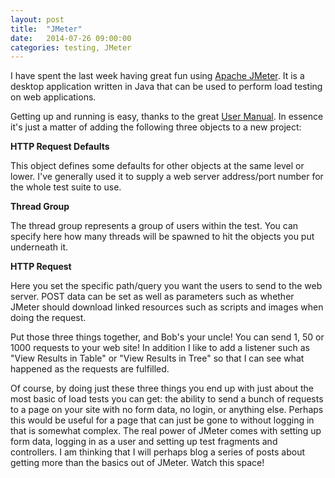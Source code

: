 ```yaml
---
layout: post
title:  "JMeter"
date:   2014-07-26 09:00:00
categories: testing, JMeter
---
```


I have spent the last week having great fun using <a href="http://jmeter.apache.org/">Apache JMeter</a>. It is a desktop
application written in Java that can be used to perform load testing on web applications.

Getting up and running is easy, thanks to the great 
<a href="http://jmeter.apache.org/usermanual/index.html">User Manual</a>. In essence it's just a matter of adding the
following three objects to a new project:

**HTTP Request Defaults**

This object defines some defaults for other objects at the same level or lower. I've generally used it to supply a
web server address/port number for the whole test suite to use.

**Thread Group**

The thread group represents a group of users within the test. You can specify here how many threads will be spawned to
hit the objects you put underneath it.

**HTTP Request**

Here you set the specific path/query you want the users to send to the web server. POST data can be set as well as
parameters such as whether JMeter should download linked resources such as scripts and images when doing the request.

Put those three things together, and Bob's your uncle! You can send 1, 50 or 1000 requests to your web site! In addition
I like to add a listener such as "View Results in Table" or "View Results in Tree" so that I can see what happened as
the requests are fulfilled.

Of course, by doing just these three things you end up with just about the most basic of load tests you can get: the
ability to send a bunch of requests to a page on your site with no form data, no login, or anything else. Perhaps this
would be useful for a page that can just be gone to without logging in that is somewhat complex. The real power of 
JMeter comes with setting up form data, logging in as a user and setting up test fragments and controllers. I am 
thinking that I will perhaps blog a series of posts about getting more than the basics out of JMeter. Watch this space!
